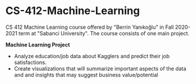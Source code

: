 # CS-412-Machine-Learning
CS 412 Machine Learning course offered by "Berrin Yanıkoğlu" in Fall 2020-2021 term at "Sabanci University".
The course consists of one main project. 

**Machine Learning Project**
* Analyze education/job data about Kagglers and predict their job satisfactions.
* Create visualizations that will summarize important aspects of the data and and insights that may suggest business value/potential 

